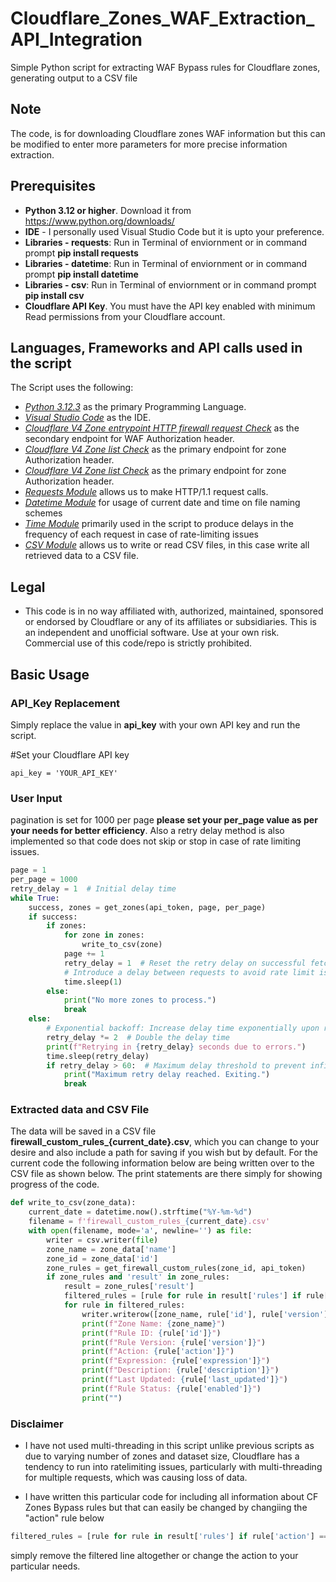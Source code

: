 # Cloudflare_Zones_WAF_Extraction_API_Integration
Simple Python script for extracting WAF Bypass rules for Cloudflare zones, generating output to a CSV file

## Note
The code, is for downloading Cloudflare zones WAF information but this can be modified to enter more parameters for more precise information extraction.

## Prerequisites 
* **Python 3.12 or higher**. Download it from https://www.python.org/downloads/
* **IDE** - I personally used Visual Studio Code but it is upto your preference.
* **Libraries - requests**: Run in Terminal of enviornment or in command prompt **pip install requests**
* **Libraries - datetime**: Run in Terminal of enviornment or in command prompt **pip install datetime**
* **Libraries - csv**: Run in Terminal of enviornment or in command prompt **pip install csv**
* **Cloudflare API Key**. You must have the API key enabled with minimum Read permissions from your Cloudflare account.

## Languages, Frameworks and API calls used in the script
The Script uses the following:

- *[Python 3.12.3](https://www.python.org/downloads/release/python-3123/)* as the primary Programming Language.
- *[Visual Studio Code](https://code.visualstudio.com/download)* as the IDE.
- *[Cloudflare V4 Zone entrypoint HTTP firewall request Check](https://developers.cloudflare.com/api/operations/getZoneEntrypointRuleset)* as the secondary endpoint for WAF Authorization header.
- *[Cloudflare V4 Zone list Check](https://developers.cloudflare.com/api/operations/zones-get)* as the primary endpoint for zone Authorization header.
- *[Cloudflare V4 Zone list Check](https://developers.cloudflare.com/api/operations/zones-get)* as the primary endpoint for zone Authorization header.
- *[Requests Module](https://pypi.org/project/requests/)* allows us to make HTTP/1.1 request calls.
- *[Datetime Module](https://docs.python.org/3/library/datetime.html)* for usage of current date and time on file naming schemes
- *[Time Module](https://docs.python.org/3/library/time.html)* primarily used in the script to produce delays in the frequency of each request in case of rate-limiting issues
- *[CSV Module](https://docs.python.org/3/library/csv.html)* allows us to write or read CSV files, in this case write all retrieved data to a CSV file.

## Legal
* This code is in no way affiliated with, authorized, maintained, sponsored or endorsed by Cloudflare or any of its affiliates or subsidiaries. This is an independent and unofficial software. Use at your own risk. Commercial use of this code/repo is strictly prohibited.

## Basic Usage

### API_Key Replacement
Simply replace the value in **api_key** with your own API key and run the script. 

#Set your Cloudflare API key
```
api_key = 'YOUR_API_KEY'
```

### User Input
pagination is set for 1000 per page **please set your per_page value as per your needs for better efficiency**. Also a retry delay method is also implemented so that code does not skip or stop in case of rate limiting issues.
```python
page = 1
per_page = 1000
retry_delay = 1  # Initial delay time
while True:
    success, zones = get_zones(api_token, page, per_page)
    if success:
        if zones:
            for zone in zones:
                write_to_csv(zone)
            page += 1
            retry_delay = 1  # Reset the retry delay on successful fetch
            # Introduce a delay between requests to avoid rate limit issues
            time.sleep(1)
        else:
            print("No more zones to process.")
            break
    else:
        # Exponential backoff: Increase delay time exponentially upon rate limit errors
        retry_delay *= 2  # Double the delay time
        print(f"Retrying in {retry_delay} seconds due to errors.")
        time.sleep(retry_delay)
        if retry_delay > 60:  # Maximum delay threshold to prevent infinite looping
            print("Maximum retry delay reached. Exiting.")
            break
```

### Extracted data and CSV File
The data will be saved in a CSV file **firewall_custom_rules_{current_date}.csv**, which you can change to your desire and also include a path for saving if you wish but by default. For the current code the following information below are being written over to the CSV file as shown below. The print statements are there simply for showing progress of the code.
```python
def write_to_csv(zone_data):
    current_date = datetime.now().strftime("%Y-%m-%d")
    filename = f'firewall_custom_rules_{current_date}.csv'
    with open(filename, mode='a', newline='') as file:
        writer = csv.writer(file)
        zone_name = zone_data['name']
        zone_id = zone_data['id']
        zone_rules = get_firewall_custom_rules(zone_id, api_token)
        if zone_rules and 'result' in zone_rules:
            result = zone_rules['result']
            filtered_rules = [rule for rule in result['rules'] if rule['action'] == 'skip']
            for rule in filtered_rules:
                writer.writerow([zone_name, rule['id'], rule['version'], rule['action'], rule['expression'], rule['description'], rule['last_updated'], rule['enabled']])
                print(f"Zone Name: {zone_name}")
                print(f"Rule ID: {rule['id']}")
                print(f"Rule Version: {rule['version']}")
                print(f"Action: {rule['action']}")
                print(f"Expression: {rule['expression']}")
                print(f"Description: {rule['description']}")
                print(f"Last Updated: {rule['last_updated']}")
                print(f"Rule Status: {rule['enabled']}")
                print("")
```

### Disclaimer
- I have not used multi-threading in this script unlike previous scripts as due to varying number of zones and dataset size, Cloudflare has a tendency to run into ratelimiting issues, particularly with multi-threading for multiple requests, which was causing loss of data.

- I have written this particular code for including all information about CF Zones Bypass rules but that can easily be changed by changiing the "action" rule below
```python
filtered_rules = [rule for rule in result['rules'] if rule['action'] == 'skip']
```
simply remove the filtered line altogether or change the action to your particular needs.
